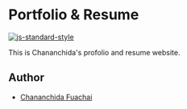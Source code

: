 # Portfolio & Resume
[![js-standard-style](https://img.shields.io/badge/code%20style-standard-brightgreen.svg)](http://standardjs.com/)

This is Chananchida's profolio and resume website.

## Author
 -  [Chananchida Fuachai](github.io/llleyelll)
